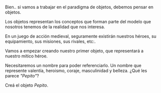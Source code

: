 Bien.. si vamos a trabajar en el paradigma de objetos, debemos pensar en objetos.

Los objetos representan los conceptos que forman parte del modelo que nosotros tenemos de la realidad que nos interesa. 

En un juego de acción medieval, seguramente existirán nuestros héroes, su equipamiento, sus misiones, sus rivales, etc:.

Vamos a empezar creando nuestro primer objeto, que representará a nuestro mítico héroe. 

Necesitaremos un nombre para poder referenciarlo. Un nombre que represente valentía, heroismo, coraje, masculinidad y belleza. ¿Qué les parece *"Pepito"*? 

Creá el objeto _Pepito_.